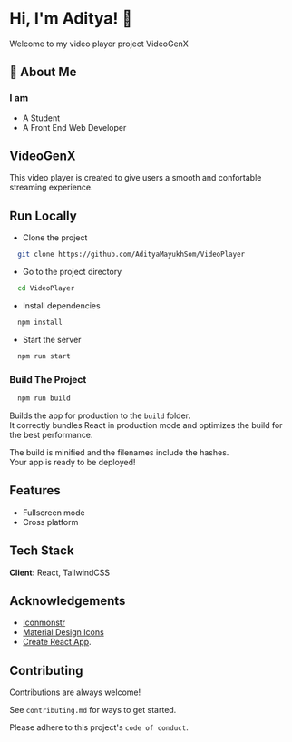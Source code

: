 # Hi, I'm Aditya! 👋

Welcome to my video player project VideoGenX

## 🚀 About Me

### I am

- A Student
- A Front End Web Developer

## VideoGenX

This video player is created to give users a smooth and confortable streaming experience.

## Run Locally

- Clone the project

```bash
  git clone https://github.com/AdityaMayukhSom/VideoPlayer
```

- Go to the project directory

```bash
  cd VideoPlayer
```

- Install dependencies

```bash
  npm install
```

- Start the server

```bash
  npm run start
```

### Build The Project

```bash
  npm run build
```

Builds the app for production to the `build` folder.\
It correctly bundles React in production mode and optimizes the build for the best performance.

The build is minified and the filenames include the hashes.\
Your app is ready to be deployed!

## Features

- Fullscreen mode
- Cross platform

## Tech Stack

**Client:** React, TailwindCSS

## Acknowledgements

- [Iconmonstr](https://iconmonstr.com/)
- [Material Design Icons](https://materialdesignicons.com/)
- [Create React App](https://github.com/facebook/create-react-app).

## Contributing

Contributions are always welcome!

See `contributing.md` for ways to get started.

Please adhere to this project's `code of conduct`.
